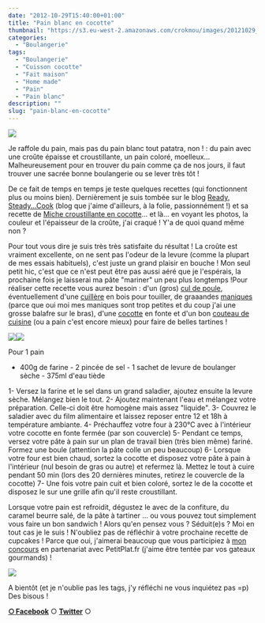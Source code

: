 ```yaml
---
date: "2012-10-29T15:40:00+01:00"
title: "Pain blanc en cocotte"
thumbnail: "https://s3.eu-west-2.amazonaws.com/crokmou/images/20121029_pain_blanc_cuisson_cocotte_fonte_0002.jpg"
categories:
  - "Boulangerie"
tags:
  - "Boulangerie"
  - "Cuisson cocotte"
  - "Fait maison"
  - "Home made"
  - "Pain"
  - "Pain blanc"
description: ""
slug: "pain-blanc-en-cocotte"
---
```


[![](http://3.bp.blogspot.com/-SXr-XaLsghc/UI6KUkupSVI/AAAAAAAAE60/lKhIvpKxKZ4/s320/20121029_pain_blanc_cuisson_cocotte_fonte_0002_bann.jpg)](http://3.bp.blogspot.com/-SXr-XaLsghc/UI6KUkupSVI/AAAAAAAAE60/lKhIvpKxKZ4/s1600/20121029_pain_blanc_cuisson_cocotte_fonte_0002_bann.jpg)

Je raffole du pain, mais pas du pain blanc tout patatra, non ! : du pain avec une croûte épaisse et croustillante, un pain coloré, moelleux... Malheureusement pour en trouver du pain comme ça de nos jours, il faut trouver une sacrée bonne boulangerie ou se lever très tôt !

De ce fait de temps en temps je teste quelques recettes (qui fonctionnent plus ou moins bien). Dernièrement je suis tombée sur le blog [Ready, Steady...Cook](http://miomiom.eklablog.com/) (blog que j'aime d'ailleurs, à la folie, passionnément !) et sa recette de [Miche croustillante en cocotte](http://miomiom.eklablog.com/miche-croustillante-en-cocotte-creuset-a46343304)... et là... en voyant les photos, la couleur et l'épaisseur de la croûte, j'ai craqué ! Y'a de quoi quand même non ?

Pour tout vous dire je suis très très satisfaite du résultat ! La croûte est vraiment excellente, on ne sent pas l'odeur de la levure (comme la plupart de mes essais habituels), c'est juste un grand plaisir en bouche ! Mon seul petit hic, c'est que ce n'est peut être pas aussi aéré que je l'espérais, la prochaine fois je laisserai ma pâte "mariner" un peu plus longtemps !Pour réaliser cette recette vous aurez besoin : d'un (gros) [cul de poule](http://www.rueducommerce.fr/m/pl/malid:48515370), éventuellement d'une [cuillère](http://www.rueducommerce.fr/m/pl/malid:43774626) en bois pour touiller, de graaandes [maniques](http://www.rueducommerce.fr/m/pl/malid:4769931) (parce que oui moi mes maniques sont trop petites et du coup j'ai une grosse balafre sur le bras), d'une [cocotte](http://www.rueducommerce.fr/index/cocotte) en fonte et d'un bon [couteau de cuisine](http://www.rueducommerce.fr/m/pl/malid:12468606) (ou a pain c'est encore mieux) pour faire de belles tartines !

[![](http://2.bp.blogspot.com/-LSgZHTGvOKk/UI6PQwBtf1I/AAAAAAAAE7c/4flGU9MzWzk/s400/20121029_pain_blanc_cuisson_cocotte_fonte_0024.jpg)](http://2.bp.blogspot.com/-LSgZHTGvOKk/UI6PQwBtf1I/AAAAAAAAE7c/4flGU9MzWzk/s1600/20121029_pain_blanc_cuisson_cocotte_fonte_0024.jpg)[![](http://2.bp.blogspot.com/-BGCIdkrrKrQ/UI6PSCT7GbI/AAAAAAAAE7k/lVMZVaGbGMA/s400/20121029_pain_blanc_cuisson_cocotte_fonte_0035.jpg)](http://2.bp.blogspot.com/-BGCIdkrrKrQ/UI6PSCT7GbI/AAAAAAAAE7k/lVMZVaGbGMA/s1600/20121029_pain_blanc_cuisson_cocotte_fonte_0035.jpg)

Pour 1 pain

- 400g de farine - 2 pincée de sel - 1 sachet de levure de boulanger sèche - 375ml d'eau tiède

1- Versez la farine et le sel dans un grand saladier, ajoutez ensuite la levure sèche. Mélangez bien le tout. 2- Ajoutez maintenant l'eau et mélangez votre préparation. Celle-ci doit être homogène mais assez "liquide". 3- Couvrez le saladier avec du film alimentaire et laissez reposer entre 12 et 18h à température ambiante. 4- Préchauffez votre four à 230°C avec à l'intérieur votre cocotte en fonte fermée (par son couvercle) 5- Pendant ce temps, versez votre pâte à pain sur un plan de travail bien (très bien même) fariné. Formez une boule (attention la pâte colle un peu beaucoup) 6- Lorsque votre four est bien chaud, sortez la cocotte et disposez votre pâte à pain à l'intérieur (nul besoin de gras ou autre) et refermez là. Mettez le tout à cuire pendant 50 min (lors des 20 dernières minutes, retirez le couvercle de la cocotte) 7- Une fois votre pain cuit et bien coloré, sortez le de la cocotte et disposez le sur une grille afin qu'il reste croustillant.

Lorsque votre pain est refroidit, dégustez le avec de la confiture, du caramel beurre salé, de la pâte à tartiner ... ou vous pouvez tout simplement vous faire un bon sandwich ! Alors qu'en pensez vous ? Séduit(e)s ? Moi en tout cas je le suis ! N'oubliez pas de réfléchir à votre prochaine recette de cupcakes ! Parce que oui, j'aimerai beaucoup que vous participiez à [mon concours](https://crokmou.com/2012/10/concours-recette-cupcake-partenaire-petitplat.fr.html) en partenariat avec PetitPlat.fr (j'aime être tentée par vos gateaux gourmands) !

[![](http://1.bp.blogspot.com/-sCWuqO1aUns/UIztj8sr84I/AAAAAAAAE5Y/KI6wtOp2oxg/s400/concours_recettes_cupcakes_crokmou_partenaire_petitplat.fr_bann.jpg)](https://crokmou.com/2012/10/concours-recette-cupcake-partenaire-petitplat.fr.html)

A bientôt (et je n'oublie pas les tags, j'y réfléchi ne vous inquiétez pas =p) Des bisous !

[**○<span style="font-size: xx-small; margin: 0px; outline: 0px; padding: 0px;"><span style="font-family: Arial, Helvetica, sans-serif; margin: 0px; outline: 0px; padding: 0px;"> </span></span>Facebook**](https://www.facebook.com/pages/CroKMou/148093255259077) ○ [**Twitter**](https://twitter.com/Crokmou) ○